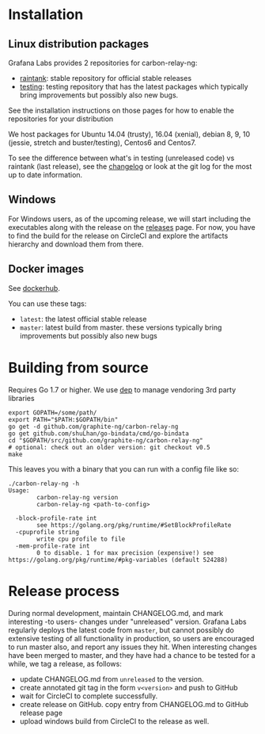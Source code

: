 # Installation

## Linux distribution packages

Grafana Labs provides 2 repositories for carbon-relay-ng:

* [raintank](https://packagecloud.io/raintank/raintank): stable repository for official stable releases
* [testing](https://packagecloud.io/raintank/testing): testing repository that has the latest packages which typically bring improvements but possibly also new bugs.

See the installation instructions on those pages for how to enable the repositories for your distribution

We host packages for Ubuntu 14.04 (trusty), 16.04 (xenial), debian 8, 9, 10 (jessie, stretch and buster/testing), Centos6 and Centos7.

To see the difference between what's in testing (unreleased code) vs raintank (last release), see the [changelog](https://github.com/graphite-ng/carbon-relay-ng/blob/master/CHANGELOG.md) or look at the git log for the most up to date information.

## Windows

For Windows users, as of the upcoming release, we will start including the executables along with the release on the [releases](https://github.com/graphite-ng/carbon-relay-ng/releases) page.
For now, you have to find the build for the release on CircleCI and explore the artifacts hierarchy and download them from there.

## Docker images

See [dockerhub](https://hub.docker.com/r/raintank/carbon-relay-ng/).

You can use these tags:

* `latest`: the latest official stable release
* `master`: latest build from master. these versions typically bring improvements but possibly also new bugs


# Building from source

Requires Go 1.7 or higher.
We use [dep](https://golang.github.io/dep/) to manage vendoring 3rd party libraries

    export GOPATH=/some/path/
    export PATH="$PATH:$GOPATH/bin"
    go get -d github.com/graphite-ng/carbon-relay-ng
    go get github.com/shuLhan/go-bindata/cmd/go-bindata
    cd "$GOPATH/src/github.com/graphite-ng/carbon-relay-ng"
    # optional: check out an older version: git checkout v0.5
    make


This leaves you with a binary that you can run with a config file like so:

```
./carbon-relay-ng -h
Usage:
        carbon-relay-ng version
        carbon-relay-ng <path-to-config>
	
  -block-profile-rate int
    	see https://golang.org/pkg/runtime/#SetBlockProfileRate
  -cpuprofile string
    	write cpu profile to file
  -mem-profile-rate int
    	0 to disable. 1 for max precision (expensive!) see https://golang.org/pkg/runtime/#pkg-variables (default 524288)
```


# Release process

During normal development, maintain CHANGELOG.md, and mark interesting -to users- changes under "unreleased" version.
Grafana Labs regularly deploys the latest code from `master`, but cannot possibly do extensive testing of all functionality in production, so users are encouraged to run master also, and report any issues they hit.
When interesting changes have been merged to master, and they have had a chance to be tested for a while, we tag a release, as follows:

* update CHANGELOG.md from `unreleased` to the version.
* create annotated git tag in the form `v<version>` and push to GitHub
* wait for CircleCI to complete successfully.
* create release on GitHub. copy entry from CHANGELOG.md to GitHub release page
* upload windows build from CircleCI to the release as well.
